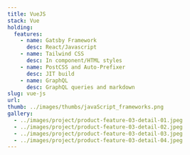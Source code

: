 ```yaml
---
title: VueJS
stack: Vue
holding:
  features:
    - name: Gatsby Framework
      desc: React/Javascript
    - name: Tailwind CSS
      desc: In component/HTML styles
    - name: PostCSS and Auto-Prefixer
      desc: JIT build
    - name: GraphQL
      desc: GraphQL queries and markdown
slug: vue-js
url:
thumb: ../images/thumbs/javaScript_frameworks.png
gallery: 
  - ../images/project/product-feature-03-detail-01.jpeg
  - ../images/project/product-feature-03-detail-02.jpeg
  - ../images/project/product-feature-03-detail-03.jpeg
  - ../images/project/product-feature-03-detail-04.jpeg
---
```

